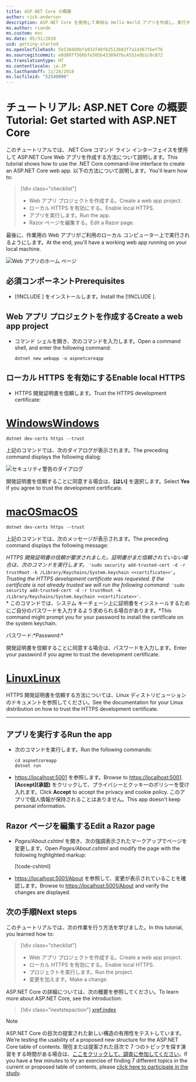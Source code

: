 ```yaml
---
title: ASP.NET Core の概要
author: rick-anderson
description: ASP.NET Core を使用して単純な Hello World アプリを作成し、実行する簡単なチュートリアルです。
ms.author: riande
ms.custom: mvc
ms.date: 05/31/2018
uid: getting-started
ms.openlocfilehash: 5b5384b0bfa933f40f82513b02f7a14367fbef76
ms.sourcegitcommit: e8d80ff566bfe505b43389d7bc4551edb1c0c872
ms.translationtype: HT
ms.contentlocale: ja-JP
ms.lasthandoff: 11/28/2018
ms.locfileid: "52549090"
---
```

# <a name="tutorial-get-started-with-aspnet-core"></a><span data-ttu-id="2f7ff-103">チュートリアル: ASP.NET Core の概要</span><span class="sxs-lookup"><span data-stu-id="2f7ff-103">Tutorial: Get started with ASP.NET Core</span></span>

<span data-ttu-id="2f7ff-104">このチュートリアルでは、.NET Core コマンド ライン インターフェイスを使用して ASP.NET Core Web アプリを作成する方法について説明します。</span><span class="sxs-lookup"><span data-stu-id="2f7ff-104">This tutorial shows how to use the .NET Core command-line interface to create an ASP.NET Core web app.</span></span> <span data-ttu-id="2f7ff-105">以下の方法について説明します。</span><span class="sxs-lookup"><span data-stu-id="2f7ff-105">You'll learn how to:</span></span>

> [!div class="checklist"]
> * <span data-ttu-id="2f7ff-106">Web アプリ プロジェクトを作成する。</span><span class="sxs-lookup"><span data-stu-id="2f7ff-106">Create a web app project.</span></span>
> * <span data-ttu-id="2f7ff-107">ローカル HTTPS を有効にする。</span><span class="sxs-lookup"><span data-stu-id="2f7ff-107">Enable local HTTPS.</span></span>
> * <span data-ttu-id="2f7ff-108">アプリを実行します。</span><span class="sxs-lookup"><span data-stu-id="2f7ff-108">Run the app.</span></span>
> * <span data-ttu-id="2f7ff-109">Razor ページを編集する。</span><span class="sxs-lookup"><span data-stu-id="2f7ff-109">Edit a Razor page.</span></span>

<span data-ttu-id="2f7ff-110">最後に、作業用の Web アプリがご利用のローカル コンピューター上で実行されるようにします。</span><span class="sxs-lookup"><span data-stu-id="2f7ff-110">At the end, you'll have a working web app running on your local machine.</span></span>

![Web アプリのホーム ページ](_static/home-page.png)


## <a name="prerequisites"></a><span data-ttu-id="2f7ff-112">必須コンポーネント</span><span class="sxs-lookup"><span data-stu-id="2f7ff-112">Prerequisites</span></span>

* <span data-ttu-id="2f7ff-113">[!INCLUDE [](~/includes/2.1-SDK.md)] をインストールします。</span><span class="sxs-lookup"><span data-stu-id="2f7ff-113">Install the [!INCLUDE [](~/includes/2.1-SDK.md)].</span></span>

## <a name="create-a-web-app-project"></a><span data-ttu-id="2f7ff-114">Web アプリ プロジェクトを作成する</span><span class="sxs-lookup"><span data-stu-id="2f7ff-114">Create a web app project</span></span>

* <span data-ttu-id="2f7ff-115">コマンド シェルを開き、次のコマンドを入力します。</span><span class="sxs-lookup"><span data-stu-id="2f7ff-115">Open a command shell, and enter the following command:</span></span>

   ```console
   dotnet new webapp -o aspnetcoreapp
   ```

## <a name="enable-local-https"></a><span data-ttu-id="2f7ff-116">ローカル HTTPS を有効にする</span><span class="sxs-lookup"><span data-stu-id="2f7ff-116">Enable local HTTPS</span></span>

* <span data-ttu-id="2f7ff-117">HTTPS 開発証明書を信頼します。</span><span class="sxs-lookup"><span data-stu-id="2f7ff-117">Trust the HTTPS development certificate:</span></span>

# <a name="windowstabwindows"></a>[<span data-ttu-id="2f7ff-118">Windows</span><span class="sxs-lookup"><span data-stu-id="2f7ff-118">Windows</span></span>](#tab/windows)

  ```console
  dotnet dev-certs https --trust
  ```

  <span data-ttu-id="2f7ff-119">上記のコマンドでは、次のダイアログが表示されます。</span><span class="sxs-lookup"><span data-stu-id="2f7ff-119">The preceding command displays the following dialog:</span></span>

  ![セキュリティ警告のダイアログ](_static/cert.png)

  <span data-ttu-id="2f7ff-121">開発証明書を信頼することに同意する場合は、**[はい]** を選択します。</span><span class="sxs-lookup"><span data-stu-id="2f7ff-121">Select **Yes** if you agree to trust the development certificate.</span></span>

# <a name="macostabmacos"></a>[<span data-ttu-id="2f7ff-122">macOS</span><span class="sxs-lookup"><span data-stu-id="2f7ff-122">macOS</span></span>](#tab/macos)

  ```console
  dotnet dev-certs https --trust
  ```

  <span data-ttu-id="2f7ff-123">上記のコマンドでは、次のメッセージが表示されます。</span><span class="sxs-lookup"><span data-stu-id="2f7ff-123">The preceding command displays the following message:</span></span>

  <span data-ttu-id="2f7ff-124">*HTTPS 開発証明書の信頼が要求されました。証明書がまだ信頼されていない場合は、次のコマンドを実行します。* `'sudo security add-trusted-cert -d -r trustRoot -k /Library/Keychains/System.keychain <<certificate>>'`。</span><span class="sxs-lookup"><span data-stu-id="2f7ff-124">*Trusting the HTTPS development certificate was requested. If the certificate is not already trusted we will run the following command:* `'sudo security add-trusted-cert -d -r trustRoot -k /Library/Keychains/System.keychain <<certificate>>'`.</span></span>  
  <span data-ttu-id="2f7ff-125">\* このコマンドでは、システム キーチェーン上に証明書をインストールするためにご自分のパスワードを入力するよう求められる場合があります。</span><span class="sxs-lookup"><span data-stu-id="2f7ff-125">\*This command might prompt you for your password to install the certificate on the system keychain.</span></span>
  
  <span data-ttu-id="2f7ff-126">パスワード:\*</span><span class="sxs-lookup"><span data-stu-id="2f7ff-126">Password:\*</span></span>

  <span data-ttu-id="2f7ff-127">開発証明書を信頼することに同意する場合は、パスワードを入力します。</span><span class="sxs-lookup"><span data-stu-id="2f7ff-127">Enter your password if you agree to trust the development certificate.</span></span>

# <a name="linuxtablinux"></a>[<span data-ttu-id="2f7ff-128">Linux</span><span class="sxs-lookup"><span data-stu-id="2f7ff-128">Linux</span></span>](#tab/linux)

  <span data-ttu-id="2f7ff-129">HTTPS 開発証明書を信頼する方法については、Linux ディストリビューションのドキュメントを参照してください。</span><span class="sxs-lookup"><span data-stu-id="2f7ff-129">See the documentation for your Linux distribution on how to trust the HTTPS development certificate.</span></span>
   
---

## <a name="run-the-app"></a><span data-ttu-id="2f7ff-130">アプリを実行する</span><span class="sxs-lookup"><span data-stu-id="2f7ff-130">Run the app</span></span>

* <span data-ttu-id="2f7ff-131">次のコマンドを実行します。</span><span class="sxs-lookup"><span data-stu-id="2f7ff-131">Run the following commands:</span></span>

   ```console
   cd aspnetcoreapp
   dotnet run
   ```

* <span data-ttu-id="2f7ff-132">[https://localhost:5001](https://localhost:5001) を参照します。</span><span class="sxs-lookup"><span data-stu-id="2f7ff-132">Browse to [https://localhost:5001](https://localhost:5001).</span></span> <span data-ttu-id="2f7ff-133">**[Accept]\(承認\)** をクリックして、プライバシーとクッキーのポリシーを受け入れます。</span><span class="sxs-lookup"><span data-stu-id="2f7ff-133">Click **Accept** to accept the privacy and cookie policy.</span></span> <span data-ttu-id="2f7ff-134">このアプリで個人情報が保持されることはありません。</span><span class="sxs-lookup"><span data-stu-id="2f7ff-134">This app doesn't keep personal information.</span></span>

## <a name="edit-a-razor-page"></a><span data-ttu-id="2f7ff-135">Razor ページを編集する</span><span class="sxs-lookup"><span data-stu-id="2f7ff-135">Edit a Razor page</span></span>

* <span data-ttu-id="2f7ff-136">*Pages/About.cshtml* を開き、次の強調表示されたマークアップでページを変更します。</span><span class="sxs-lookup"><span data-stu-id="2f7ff-136">Open *Pages/About.cshtml* and modify the page with the following highlighted markup:</span></span>

   [!code-cshtml[](sample/getting-started/about.cshtml?highlight=9)]

* <span data-ttu-id="2f7ff-137">[https://localhost:5001/About](https://localhost:5001/About) を参照して、変更が表示されていることを確認します。</span><span class="sxs-lookup"><span data-stu-id="2f7ff-137">Browse to [https://localhost:5001/About](https://localhost:5001/About) and verify the changes are displayed.</span></span>

## <a name="next-steps"></a><span data-ttu-id="2f7ff-138">次の手順</span><span class="sxs-lookup"><span data-stu-id="2f7ff-138">Next steps</span></span>

<span data-ttu-id="2f7ff-139">このチュートリアルでは、次の作業を行う方法を学びました。</span><span class="sxs-lookup"><span data-stu-id="2f7ff-139">In this tutorial, you learned how to:</span></span>

> [!div class="checklist"]
> * <span data-ttu-id="2f7ff-140">Web アプリ プロジェクトを作成する。</span><span class="sxs-lookup"><span data-stu-id="2f7ff-140">Create a web app project.</span></span>
> * <span data-ttu-id="2f7ff-141">ローカル HTTPS を有効にする。</span><span class="sxs-lookup"><span data-stu-id="2f7ff-141">Enable local HTTPS.</span></span>
> * <span data-ttu-id="2f7ff-142">プロジェクトを実行します。</span><span class="sxs-lookup"><span data-stu-id="2f7ff-142">Run the project.</span></span>
> * <span data-ttu-id="2f7ff-143">変更を加えます。</span><span class="sxs-lookup"><span data-stu-id="2f7ff-143">Make a change.</span></span>

<span data-ttu-id="2f7ff-144">ASP.NET Core の詳細については、次の概要を参照してください。</span><span class="sxs-lookup"><span data-stu-id="2f7ff-144">To learn more about ASP.NET Core, see the introduction:</span></span>

> [!div class="nextstepaction"]
> <xref:index>



> [!NOTE]
> <span data-ttu-id="2f7ff-145">ASP.NET Core の目次の提案された新しい構造の有用性をテストしています。</span><span class="sxs-lookup"><span data-stu-id="2f7ff-145">We’re testing the usability of a proposed new structure for the ASP.NET Core table of contents.</span></span>  <span data-ttu-id="2f7ff-146">現在または提案された目次で 7 つのトピックを探す演習をする時間がある場合は、[ここをクリックして、調査に参加してください](https://dpk4xbh5.optimalworkshop.com/treejack/rps16hd5)。</span><span class="sxs-lookup"><span data-stu-id="2f7ff-146">If you have a few minutes to try an exercise of finding 7 different topics in the current or proposed table of contents, please [click here to participate in the study](https://dpk4xbh5.optimalworkshop.com/treejack/rps16hd5).</span></span>